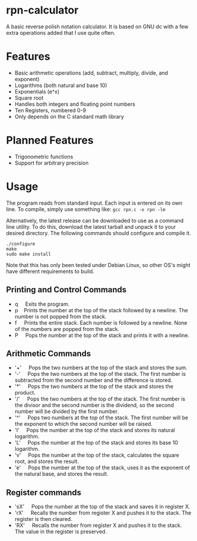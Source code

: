 # rpn-calculator
A basic reverse polish notation calculator. It is based on GNU dc with a few
extra operations added that I use quite often.

# Features
* Basic arithmetic operations (add, subtract, multiply, divide, and exponent)
* Logarithms (both natural and base 10)
* Exponentials (e^x)
* Square root
* Handles both integers and floating point numbers
* Ten Registers, numbered 0-9
* Only depends on the C standard math library

# Planned Features
* Trigonometric functions
* Support for arbitrary precision

# Usage
The program reads from standard input. Each input is entered on its own line. To compile, simply use something like:
`gcc rpn.c -o rpn -lm`

Alternatively, the latest release can be downloaded to use as a command line utility. To do this, download the latest tarball
and unpack it to your desired directory. The following commands should configure and compile it.
```
./configure
make
sudo make install
```

Note that this has only been tested under Debian Linux, so other OS's might have different requirements to build.

## Printing and Control Commands
* q &nbsp; &nbsp; Exits the program.
* p  &nbsp; &nbsp;Prints the number at the top of the stack followed by a newline. The number is not popped from the stack.
* f &nbsp; &nbsp; Prints the entire stack. Each number is followed by a newline. None of the numbers are popped from the stack.
* P &nbsp; &nbsp; Pops the number at the top of the stack and prints it with a newline.

## Arithmetic Commands
* '+' &nbsp; &nbsp; Pops the two numbers at the top of the stack and stores the sum.
* '-' &nbsp; &nbsp; Pops the two numbers at the top of the stack. The first number is subtracted from the second number and the difference is stored.
* '*' &nbsp; &nbsp; Pops the two numbers at the top of the stack and stores the product.
* '/' &nbsp; &nbsp; Pops the two numbers at the top of the stack. The first number is the divisor and the second number is the dividend, so the second number will be divided by the first number.
* '^' &nbsp; &nbsp; Pops two numbers at the top of the stack. The first number will be the exponent to which the second number will be raised.
* 'l' &nbsp; &nbsp; Pops the number at the top of the stack and stores its natural logarithm.
* 'L' &nbsp; &nbsp; Pops the number at the top of the stack and stores its base 10 logarithm.
* 'v' &nbsp; &nbsp; Pops the number at the top of the stack, calculates the square root, and stores the result.
* 'e' &nbsp; &nbsp; Pops the number at the top of the stack, uses it as the exponent of the natural base, and stores the result.

## Register commands
* 'sX' &nbsp; &nbsp; Pops the number at the top of the stack and saves it in register X.
* 'rX' &nbsp; &nbsp; Recalls the number from register X and pushes it to the stack. The register is then cleared.
* 'RX' &nbsp; &nbsp; Recalls the number from register X and pushes it to the stack. The value in the register is preserved.
